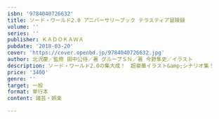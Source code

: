 ```yaml
---
isbn: '9784040726632'
title: ソード・ワールド2.0 アニバーサリーブック テラスティア冒険録
volume: ''
series: ''
publisher: ＫＡＤＯＫＡＷＡ
pubdate: '2018-03-20'
cover: 'https://cover.openbd.jp/9784040726632.jpg'
author: 北沢慶／監修 田中公侍／著 グループＳＮ／著 今野隼史／イラスト
description: ソード・ワールド2.0の集大成！　超豪華イラスト&amp;シナリオ集！
price: '3400'
genre: ''
target: 一般
format: 単行本
content: 諸芸・娯楽

---
```

